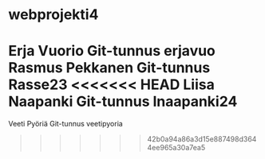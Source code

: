 # webprojekti4
Erja Vuorio Git-tunnus erjavuo
Rasmus Pekkanen Git-tunnus Rasse23
<<<<<<< HEAD
Liisa Naapanki Git-tunnus lnaapanki24
=======
Veeti Pyöriä Git-tunnus veetipyoria
>>>>>>> 42b0a94a86a3d15e887498d3644ee965a30a7ea5
